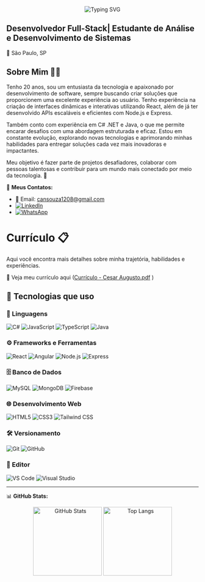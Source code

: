 <p align="center">
  <img src="https://readme-typing-svg.herokuapp.com?font=Fira+Code&size=25&pause=1000&color=green&width=435&lines=Olá%2C+eu+sou+o+Cesar+Augusto+👋" alt="Typing SVG" />
</p>

Desenvolvedor Full-Stack| Estudante de Análise e Desenvolvimento de Sistemas
-
📍 São Paulo, SP 

## Sobre Mim 🧑‍💻
Tenho 20 anos, sou um entusiasta da tecnologia e apaixonado por desenvolvimento de software, sempre buscando criar soluções que proporcionem uma excelente experiência ao usuário. Tenho experiência na criação de interfaces dinâmicas e interativas utilizando React, além de já ter desenvolvido APIs escaláveis e eficientes com Node.js e Express.

Também conto com experiência em C# .NET e Java, o que me permite encarar desafios com uma abordagem estruturada e eficaz. Estou em constante evolução, explorando novas tecnologias e aprimorando minhas habilidades para entregar soluções cada vez mais inovadoras e impactantes.

Meu objetivo é fazer parte de projetos desafiadores, colaborar com pessoas talentosas e contribuir para um mundo mais conectado por meio da tecnologia. 🚀

🔗 **Meus Contatos:**  
- 📧 Email: [cansouza1208@gmail.com](mailto:cansouza1208@gmail.com)  
- [![LinkedIn](https://img.shields.io/badge/LinkedIn-0A66C2?style=for-the-badge&logo=linkedin&logoColor=white)](https://www.linkedin.com/in/cesar-augusto-do-nascimento-souza/)
- [![WhatsApp](https://img.shields.io/badge/Fale%20comigo%20no%20WhatsApp-25D366?style=for-the-badge&logo=whatsapp&logoColor=white)](https://wa.me/5511959227297)

# Currículo 📋
Aqui você encontra mais detalhes sobre minha trajetória, habilidades e experiências.

📎 Veja meu currículo aqui ([Currículo - Cesar Augusto.pdf](https://github.com/user-attachments/files/22069574/Curriculo.-.Cesar.Augusto.pdf)
)


## 🚀 Tecnologias que uso

### 🧠 Linguagens  
![C#](https://img.shields.io/badge/-C%23-239120?logo=c-sharp&logoColor=white&style=for-the-badge)
![JavaScript](https://img.shields.io/badge/-JavaScript-F7DF1E?logo=javascript&logoColor=black&style=for-the-badge)
![TypeScript](https://img.shields.io/badge/-TypeScript-007ACC?logo=typescript&logoColor=white&style=for-the-badge)
![Java](https://img.shields.io/badge/-Java-007396?logo=java&logoColor=white&style=for-the-badge)

### ⚙️ Frameworks e Ferramentas  
![React](https://img.shields.io/badge/-React-61DAFB?logo=react&logoColor=white&style=for-the-badge)
![Angular](https://img.shields.io/badge/-Angular-DD0031?logo=angular&logoColor=white&style=for-the-badge)
![Node.js](https://img.shields.io/badge/-Node.js-339933?logo=node.js&logoColor=white&style=for-the-badge)
![Express](https://img.shields.io/badge/-Express-000000?logo=express&logoColor=white&style=for-the-badge)

### 🗄️ Banco de Dados  
![MySQL](https://img.shields.io/badge/-MySQL-4479A1?logo=mysql&logoColor=white&style=for-the-badge)
![MongoDB](https://img.shields.io/badge/-MongoDB-47A248?logo=mongodb&logoColor=white&style=for-the-badge)
![Firebase](https://img.shields.io/badge/-Firebase-FFCA28?logo=firebase&logoColor=black&style=for-the-badge)

### 🌐 Desenvolvimento Web  
![HTML5](https://img.shields.io/badge/-HTML5-E34F26?logo=html5&logoColor=white&style=for-the-badge)
![CSS3](https://img.shields.io/badge/-CSS3-1572B6?logo=css3&logoColor=white&style=for-the-badge)
![Tailwind CSS](https://img.shields.io/badge/-Tailwind_CSS-38B2AC?logo=tailwind-css&logoColor=white&style=for-the-badge)

### 🛠️ Versionamento  
![Git](https://img.shields.io/badge/-Git-F05032?logo=git&logoColor=white&style=for-the-badge)
![GitHub](https://img.shields.io/badge/-GitHub-181717?logo=github&logoColor=white&style=for-the-badge)

### 🧩 Editor  
![VS Code](https://img.shields.io/badge/VS%20Code-007ACC?style=for-the-badge&logo=visual-studio-code&logoColor=white)
![Visual Studio](https://img.shields.io/badge/Visual%20Studio-5C2D91?style=for-the-badge&logo=visual-studio&logoColor=white)

---

📊 **GitHub Stats:**  
<div align="center">
  <img 
    alt="GitHub Stats" 
    height="180em"
    src="https://github-readme-stats.vercel.app/api?username=CesarAUG12&show_icons=true&theme=dark" 
  />
  <img 
    alt="Top Langs"
    height="180em"
    src="https://github-readme-stats.vercel.app/api/top-langs/?username=CesarAUG12&layout=compact&theme=dark" 
  />
</div>

